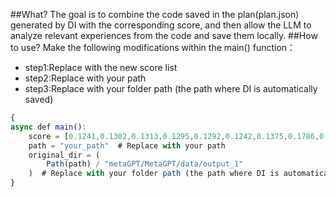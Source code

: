 ##What?
The goal is to combine the code saved in the plan(plan.json) generated by DI with the corresponding score, and then allow the LLM to analyze relevant experiences from the code and save them locally.
##How to use?
Make the following modifications within the main() function：

* step1:Replace with the new score list
* step2:Replace with your path 
* step3:Replace with your folder path (the path where DI is automatically saved)

```javascript
{
async def main():
    score = [0.1241,0.1302,0.1313,0.1295,0.1292,0.1242,0.1375,0.1786,0.1567,0.1295,]  # Replace with the new score list
    path = "your_path"  # Replace with your path
    original_dir = (
        Path(path) / "metaGPT/MetaGPT/data/output_1"
    )  # Replace with your folder path (the path where DI is automatically saved)
}
```